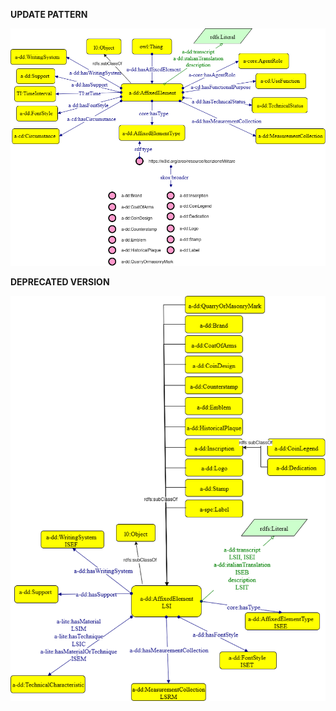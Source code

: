 **UPDATE PATTERN**


![AffixedElement pattern graph](https://github.com/ICCD-MiBACT/ArCo/blob/DEV-1.3.0/ArCo-release/test/2.0/AffixedElement/AffixedElement-Pattern.png?raw=true)


**DEPRECATED VERSION**


![AffixedElement pattern graph](https://github.com/ICCD-MiBACT/ArCo/blob/DEV-1.3.0/ArCo-release/test/2.0/AffixedElement/AffixedElement-v1.png?raw=true)
